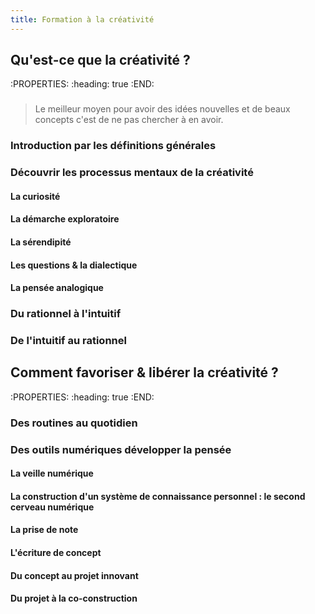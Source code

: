 ```yaml
---
title: Formation à la créativité
---
```


## Qu'est-ce que la créativité ?
:PROPERTIES:
:heading: true
:END:
### 
> Le meilleur moyen pour avoir des idées nouvelles et de beaux concepts c'est de ne pas chercher à en avoir.
### Introduction par les définitions générales
### Découvrir les processus mentaux de la créativité
#### La curiosité
#### La démarche exploratoire
#### La sérendipité
#### Les questions & la dialectique
#### La pensée analogique
### Du rationnel à l'intuitif
### De l'intuitif au rationnel
## Comment favoriser & libérer la créativité ?
:PROPERTIES:
:heading: true
:END:
### Des routines au quotidien
### Des outils numériques développer la pensée
#### La veille numérique
#### La construction d'un système de connaissance personnel : le second cerveau numérique
#### La prise de note
#### L'écriture de concept
#### Du concept au projet innovant
#### Du projet à la co-construction
